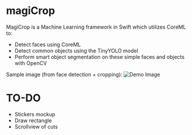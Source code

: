 # magiCrop

MagiCrop is a Machine Learning framework in Swift which utilizes CoreML to:
- Detect faces using CoreML
- Detect common objects using the TinyYOLO model
- Perform smart object segmentation on these simple faces and objects with OpenCV

Sample image (from face detection + cropping):
![Demo Image](http://gallant.io/assets/projects/magicrop.png)

# TO-DO

- Stickers mockup
- Draw rectangle
- Scrollview of cuts
